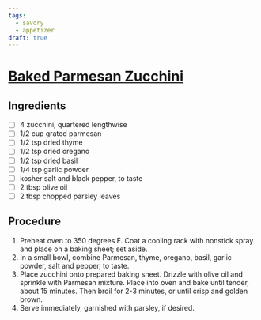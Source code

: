 ```yaml
---
tags: 
  - savory
  - appetizer
draft: true
---
```


# [Baked Parmesan Zucchini](https://damndelicious.net/2014/06/21/baked-parmesan-zucchini/)

## Ingredients

- [ ] 4 zucchini, quartered lengthwise
- [ ] 1/2 cup grated parmesan
- [ ] 1/2 tsp dried thyme
- [ ] 1/2 tsp dried oregano
- [ ] 1/2 tsp dried basil
- [ ] 1/4 tsp garlic powder
- [ ] kosher salt and black pepper, to taste
- [ ] 2 tbsp olive oil
- [ ] 2 tbsp chopped parsley leaves

## Procedure

1. Preheat oven to 350 degrees F. Coat a cooling rack with nonstick spray and place on a baking sheet; set aside.
2. In a small bowl, combine Parmesan, thyme, oregano, basil, garlic powder, salt and pepper, to taste.
3. Place zucchini onto prepared baking sheet. Drizzle with olive oil and sprinkle with Parmesan mixture. Place into oven and bake until tender, about 15 minutes. Then broil for 2-3 minutes, or until crisp and golden brown.
4. Serve immediately, garnished with parsley, if desired.
